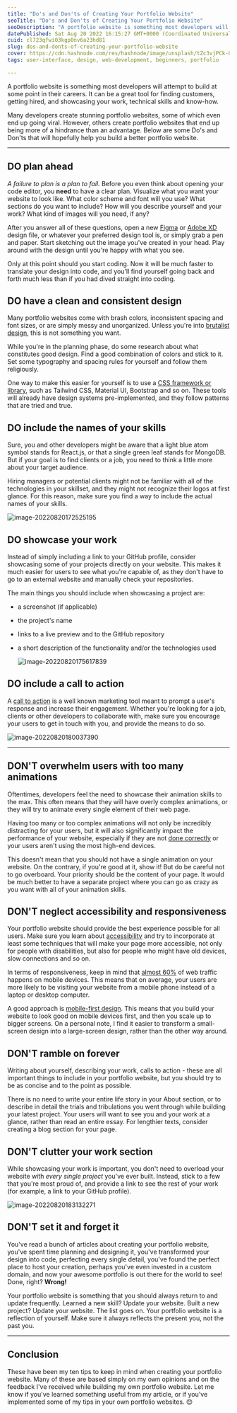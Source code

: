 ```yaml
---
title: "Do's and Don'ts of Creating Your Portfolio Website"
seoTitle: "Do's and Don'ts of Creating Your Portfolio Website"
seoDescription: "A portfolio website is something most developers will attempt to build. Here are 10 tips for a better experience - for you and your users."
datePublished: Sat Aug 20 2022 16:15:27 GMT+0000 (Coordinated Universal Time)
cuid: cl723qfwi03kgp0nv6a23hd81
slug: dos-and-donts-of-creating-your-portfolio-website
cover: https://cdn.hashnode.com/res/hashnode/image/unsplash/tZc3vjPCk-Q/upload/v1661011848811/qjo3hECso.jpeg
tags: user-interface, design, web-development, beginners, portfolio

---
```


A portfolio website is something most developers will attempt to build at some point in their careers. It can be a great tool for finding customers, getting hired, and showcasing your work, technical skills and know-how. 

Many developers create stunning portfolio websites, some of which even end up going viral. However, others create portfolio websites that end up being more of a hindrance than an advantage. Below are some Do's and Don'ts that will hopefully help you build a better portfolio website.

***

## DO plan ahead

*A failure to plan is a plan to fail.* Before you even think about opening your code editor, you **need** to have a clear plan. Visualize what you want your website to look like. What color scheme and font will you use? What sections do you want to include? How will you describe yourself and your work? What kind of images will you need, if any?

After you answer all of these questions, open a new [Figma](https://www.figma.com/) or [Adobe XD](https://www.adobe.com/products/xd.html) design file, or whatever your preferred design tool is, or simply grab a pen and paper. Start sketching out the image you've created in your head. Play around with the design until you're happy with what you see.

Only at this point should you start coding. Now it will be much faster to translate your design into code, and you'll find yourself going back and forth much less than if you had dived straight into coding.

## DO have a clean and consistent design

Many portfolio websites come with brash colors, inconsistent spacing and font sizes, or are simply messy and unorganized. Unless you're into [brutalist design](https://brutalistwebsites.com/), this is not something you want. 

While you're in the planning phase, do some research about what constitutes good design. Find a good combination of colors and stick to it. Set some typography and spacing rules for yourself and follow them religiously. 

One way to make this easier for yourself is to use a [CSS framework or library](https://github.com/troxler/awesome-css-frameworks), such as Tailwind CSS, Material UI, Bootstrap and so on. These tools will already have design systems pre-implemented, and they follow patterns that are tried and true.

## DO include the names of your skills

Sure, you and other developers might be aware that a light blue atom symbol stands for React.js, or that a single green leaf stands for MongoDB. But if your goal is to find clients or a job, you need to think a little more about your target audience.

Hiring managers or potential clients might not be familiar with all of the technologies in your skillset, and they might not recognize their logos at first glance. For this reason, make sure you find a way to include the actual names of your skills. 



![image-20220820172525195](https://i.imgur.com/Fgyqww6.png)



## DO showcase your work

Instead of simply including a link to your GitHub profile, consider showcasing some of your projects directly on your website. This makes it much easier for users to see what you're capable of, as they don't have to go to an external website and manually check your repositories.

The main things you should include when showcasing a project are: 

- a screenshot (if applicable)

- the project's name

- links to a live preview and to the GitHub repository

- a short description of the functionality and/or the technologies used

  

  ![image-20220820175617839](https://imgur.com/w0dM1G8.png)

  

## DO include a call to action

A [call to action](https://en.wikipedia.org/wiki/Call_to_action_(marketing)) is a well known marketing tool meant to prompt a user's response and increase their engagement. Whether you're looking for a job, clients or other developers to collaborate with, make sure you encourage your users to get in touch with you, and provide the means to do so.



![image-20220820180037390](https://imgur.com/TYWj0OG.png)

***

## DON'T overwhelm users with too many animations

Oftentimes, developers feel the need to showcase their animation skills to the max. This often means that they will have overly complex animations, or they will try to animate every single element of their web page. 

Having too many or too complex animations will not only be incredibly distracting for your users, but it will also significantly impact the performance of your website, especially if they are not [done correctly](https://web.dev/animations-and-performance/) or your users aren't using the most high-end devices.

This doesn't mean that you should not have a single animation on your website. On the contrary, if you're good at it, show it! But do be careful not to go overboard. Your priority should be the content of your page. It would be much better to have a separate project where you can go as crazy as you want with all of your animation skills.



## DON'T neglect accessibility and responsiveness

Your portfolio website should provide the best experience possible for all users. Make sure you learn about [accessibility](https://developer.mozilla.org/en-US/docs/Learn/Accessibility/What_is_accessibility) and try to incorporate at least some techniques that will make your page more accessible, not only for people with disabilities, but also for people who might have old devices, slow connections and so on.

In terms of responsiveness, keep in mind that [almost 60%](https://www.oberlo.com/statistics/mobile-internet-traffic) of web traffic happens on mobile devices. This means that on average, your users are more likely to be visiting your website from a mobile phone instead of a laptop or desktop computer.

A good approach is [mobile-first design](https://www.browserstack.com/guide/how-to-implement-mobile-first-design). This means that you build your website to look good on mobile devices first, and then you scale up to bigger screens. On a personal note, I find it easier to transform a small-screen design into a large-screen design, rather than the other way around.



## DON'T ramble on forever

Writing about yourself, describing your work, calls to action - these are all important things to include in your portfolio website, but you should try to be as concise and to the point as possible. 

There is no need to write your entire life story in your About section, or to describe in detail the trials and tribulations you went through while building your latest project. Your users will want to see you and your work at a glance, rather than read an entire essay. For lengthier texts, consider creating a blog section for your page.



## DON'T clutter your work section

While showcasing your work is important, you don't need to overload your website with *every single project* you've ever built. Instead, stick to a few that you're most proud of, and provide a link to see the rest of your work (for example, a link to your GitHub profile).



![image-20220820183132271](https://imgur.com/jiZyfL4.png)



## DON'T set it and forget it

You've read a bunch of articles about creating your portfolio website, you've spent time planning and designing it, you've transformed your design into code, perfecting every single detail, you've found the perfect place to host your creation, perhaps you've even invested in a custom domain, and now your awesome portfolio is out there for the world to see! Done, right? **Wrong!**

Your portfolio website is something that you should always return to and update frequently. Learned a new skill? Update your website. Built a new project? Update your website. The list goes on. Your portfolio website is a reflection of yourself. Make sure it always reflects the present you, not the past you.

***

## Conclusion

These have been my ten tips to keep in mind when creating your portfolio website. Many of these are based simply on my own opinions and on the feedback I've received while building my own portfolio website. Let me know if you've learned something useful from my article, or if you've implemented some of my tips in your own portfolio websites. 😊